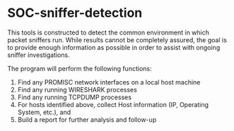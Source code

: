 # SOC-sniffer-detection

This tools is constructed to detect the common environment in which packet sniffers run. While results cannot be completely assured, the goal is to provide enough information as possible in order to assist with ongoing sniffer investigations.

The program will perform the following functions:

1. Find any PROMISC network interfaces on a local host machine
2. Find any running WIRESHARK processes
3. Find any running TCPDUMP processes
4. For hosts identified above, collect Host information (IP, Operating System, etc.), and
5. Build a report for further analysis and follow-up